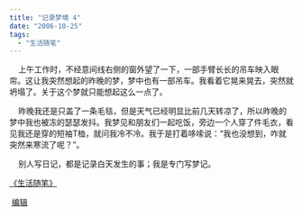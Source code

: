 ```yaml
---
title: "记录梦境 4"
date: "2006-10-25"
tags: 
  - "生活随笔"
---
```


    上午工作时，不经意间线右侧的窗外望了一下，一部手臂长长的吊车映入眼帘。这让我突然想起的昨晚的梦，梦中也有一部吊车。我看着它晃来晃去，突然就坍塌了。关于这个梦就只能想起这么一点了。

    昨晚我还是只盖了一条毛毯，但是天气已经明显比前几天转凉了，所以昨晚的梦中我也被冻的瑟瑟发抖。我梦见和朋友们一起吃饭，旁边一个人穿了件毛衣，看见我还是穿的短袖T桖，就问我冷不冷。我于是打着哆嗦说：“我也没想到，咋就突然来寒流了呢？”。

    别人写日记，都是记录白天发生的事；我是专门写梦记。

[《生活随笔》](http://ruanqizhen.spaces.live.com/Blog/cns!1pU-rgQVTuuWM1TX8W8PfmDA!1123.entry)

 [编辑](http://ruanqizhen.spaces.live.com/?_c11_BlogPart_handle=cns!5852D4F797C53FB6!1885&_c11_BlogPart_blogpart=blogentry&_c11_BlogPart_frompart=myspace&_c=BlogPart&_c02_owner=1#commentbody)

